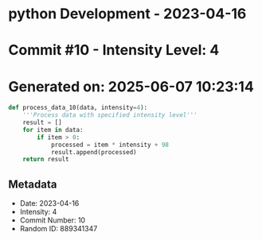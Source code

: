 ﻿# python Development - 2023-04-16
# Commit #10 - Intensity Level: 4
# Generated on: 2025-06-07 10:23:14
```python
def process_data_10(data, intensity=4):
    '''Process data with specified intensity level'''
    result = []
    for item in data:
        if item > 0:
            processed = item * intensity + 98
            result.append(processed)
    return result
```
## Metadata
- Date: 2023-04-16
- Intensity: 4
- Commit Number: 10
- Random ID: 889341347
